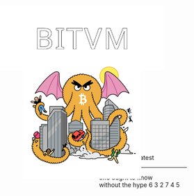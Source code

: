 <zine-page class='left'>
  <page-num>
    8
  </page-num>
</zine-page>

<zine-page class='right'>
  <img
    alt="Satsie's Pocket Guide"
    src='./static/sitts-guide-bitvm.svg'
    style='position: absolute; left: 0cm; top: .8cm; height: 4cm;'
    >
  <img
    alt='Sir'
    src='./static/bthulu.svg'
    style='position: absolute; left: 1.4cm; top: 4.2cm; height: 7.2cm;'
    >
  <br />
  <br />
  <br />
  <br />
  <br />
  <br />
  <br />
  <br />
  <br />
  <br />
  <br />
  <br />
  <br />
  <br />
  <br />
  <br />
  <br />
  <br />
  <br />
  Demystify <bitcoin></bitcoin>'s Latest
  <hr style='width: 40%'/>
  one ought to know
  <br />
  without the hype
</zine-page>

<zine-page class='left'>
  <page-num>
    6
  </page-num>
</zine-page>

<zine-page class='left'>
  <page-num>
    3
  </page-num>
</zine-page>

<zine-page class='left'>
  <page-num>
    2
  </page-num>
</zine-page>

<zine-page class='right'>
  <page-num>
    7
  </page-num>
</zine-page>

<zine-page class='left'>
  <page-num>
    4
  </page-num>
</zine-page>

<zine-page class='right'>
  <page-num>
    5
  </page-num>
</zine-page>